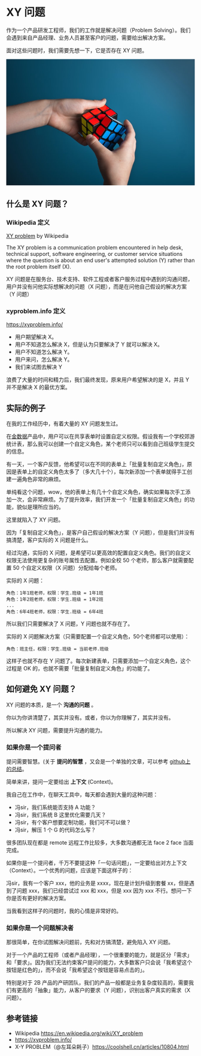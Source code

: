 # XY 问题

作为一个产品研发工程师，我们的工作就是解决问题（Problem Solving）。我们会遇到来自产品经理、业务人员甚至客户的问题，需要给出解决方案。

面对这些问题时，我们需要先想一下，它是否存在 XY 问题。

![Problem Solving](images/20220226/problem-solving.jpeg)

## 什么是 XY 问题？

### Wikipedia 定义

[XY problem](https://en.wikipedia.org/wiki/XY_problem) by Wikipedia

The XY problem is a communication problem encountered in help desk, technical support, software engineering, or customer service situations where the question is about an end user's attempted solution (Y) rather than the root problem itself (X).

XY 问题是在服务台、技术支持、软件工程或者客户服务过程中遇到的沟通问题，用户并没有问他实际想解决的问题（X 问题），而是在问他自己假设的解决方案（Y 问题）

### xyproblem.info 定义

https://xyproblem.info/

* 用户期望解决 X。
* 用户不知道怎么解决 X，但是认为只要解决了 Y 就可以解决 X。
* 用户不知道怎么解决 Y。
* 用户来问，怎么解决 Y。
* 我们来试图去解决 Y

浪费了大量的时间和精力后，我们最终发现，原来用户希望解决的是 X，并且 Y 并不是解决 X 的最优方案。

## 实际的例子

在我的工作经历中，有着大量的 XY 问题发生过。

在[金数据](https://jinshuju.net)产品中，用户可以在共享表单时设置自定义权限。假设我有一个学校郊游统计表，那么我可以创建一个自定义角色，某个老师只可以看到自己班级学生提交的信息。

有一天，一个客户反馈，他希望可以在不同的表单上「批量复制自定义角色」，原因是表单上的自定义角色太多了（多大几十个），每次新添加一个表单就得手工创建一遍角色非常的麻烦。

单纯看这个问题，wow，他的表单上有几十个自定义角色，确实如果每次手工添加一次，会非常麻烦。为了提升效率，我们开发一个「批量复制自定义角色」的功能，貌似是理所应当的。

这里就陷入了 XY 问题。

因为「复制自定义角色」，是客户自己假设的解决方案（Y 问题），但是我们并没有搞清楚，客户实际的 X 问题是什么。

经过沟通，实际的 X 问题，是希望可以更高效的配置自定义角色。我们的自定义权限无法使用更复杂的账号属性去配置。例如全校 50 个老师，那么客户就需要配置 50 个自定义权限（X 问题）分配给每个老师。

实际的 X 问题：

```
角色：1年1班老师，权限：学生.班级 = 1年1班
角色：1年2班老师，权限：学生.班级 = 1年2班
...
角色：6年4班老师，权限：学生.班级 = 6年4班
```

所以我们只需要解决了 X 问题，Y 问题也就不存在了。

实际的 X 问题解决方案（只需要配置一个自定义角色，50个老师都可以使用）：

```
角色：班主任，权限：学生.班级 = 当前老师.班级
```

这样子也就不存在 Y 问题了。每次新建表单，只需要添加一个自定义角色，这个过程是 OK 的，也就不需要「批量复制自定义角色」的功能了。

## 如何避免 XY 问题？

XY 问题的本质，是一个 __沟通的问题__ 。

你以为你讲清楚了，其实并没有。或者，你以为你理解了，其实并没有。

所以解决 XY 问题，需要提升沟通的能力。

### 如果你是一个提问者

提问需要智慧。(关于 __提问的智慧__ ，又会是一个单独的文章，可以参考 [github上的总结](https://github.com/ryanhanwu/How-To-Ask-Questions-The-Smart-Way/blob/main/README-zh_CN.md)。

简单来讲，提问一定要给出 __上下文__ (Context)。

我自己在工作中，在聊天工具中，每天都会遇到大量的这种问题：

* 冯sir，我们系统能否支持 A 功能？
* 冯sir，我们系统 B 这里优化需要几天？
* 冯sir，有个客户想要定制功能，我们可不可以做？
* 冯sir，解压 1 个 G 的代码怎么写？

很多团队现在都是 remote 远程工作比较多，大多数沟通都无法 face 2 face 当面完成。

如果你是一个提问者，千万不要提这种「一句话问题」，一定要给出对方上下文（Context）。一个优秀的问题，应该是下面这样子的：

冯sir，我有一个客户 xxx，他的业务是 xxxx，现在是计划升级到套餐 xx，但是遇到了问题 xxx，我们已经尝试过 xxx 和 xxx，但是 xxx 因为 xxx 不行。想问一下你是否有更好的解决方案。

当我看到这样子的问题时，我的心情是非常好的。

### 如果你是一个问题解决者

那很简单，在你试图解决问题前，先和对方搞清楚，避免陷入 XY 问题。

对于一个产品的工程师（或者产品经理），一个很重要的能力，就是区分「需求」和「要求」。因为我们无法约束客户提问的能力，大多数客户只会说「我希望这个按钮是红色的」，而不会说「我希望这个按钮是容易点击的」。

特别是对于 2B 产品的产研团队，我们的产品一般都是业务复杂度较高的，需要我们有更高的「抽象」能力，从客户的要求（Y 问题），识别出客户真实的需求（X 问题）。

## 参考链接

* Wikipedia https://en.wikipedia.org/wiki/XY_problem
* https://xyproblem.info/
* X-Y PROBLEM（@左耳朵耗子）https://coolshell.cn/articles/10804.html
